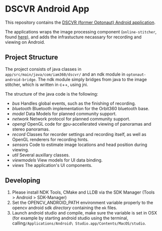 # DSCVR Android App

This repository contains the [DSCVR (former Optonaut) Android application](https://play.google.com/store/apps/details?id=com.iam360.dscvr). 

The applications wraps the image processing component (`online-stitcher`, found [here](https://github.com/dscvr-com/online-stitcher)), and adds the infrastucture necassary for recording and viewing on Android. 

## Project Structure

The project consists of java classes in `app/src/main/java/com/iam360/dscvr/` and an ndk module in `optonaut-android-bridge`. The ndk module simply bridges from java to the image stitcher, which is written in c++, using jni. 

The structure of the java code is the following: 
* *bus* Handles global events, such as the finishing of recording. 
* *bluetooth* Bluetooth implementation for the Orbit360 bluetooth base. 
* *model* Data Models for planned community support. 
* *network* Network protocol for planned community support. 
* *opengl* OpenGL code for gpu-accellerated viewing of panoramas and stereo panoramas.
* *record* Classes for recorder settings and recording itself, as well as OpenGL renderers for recording hints. 
* *sensors* Code to estimate image locations and head position during viewing. 
* *util* Several auxillary classes. 
* *viewmodels* View models for UI data binding. 
* *views* The application's UI components. 

## Developing

1) Please install NDK Tools, CMake and LLDB via the SDK Manager (Tools > Android > SDK-Manager)
2) Set the OPENCV_ANDROID_PATH environment variable properly to the opencv android sdk *directory* containing the `mk` files.
3) Launch android studio and compile, make sure the variable is set in OSX (for example by starting android studio using the terminal, calling`/Applications/Android\ Studio.app/Contents/MacOS/studio`. 
